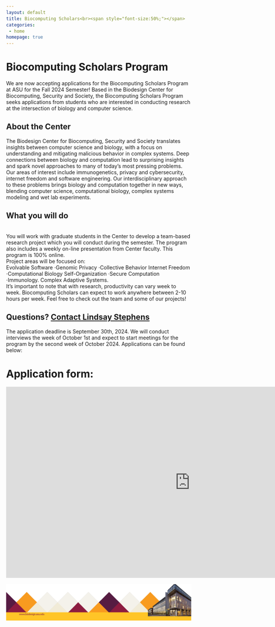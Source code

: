 ```yaml
---
layout: default
title: Biocomputing Scholars<br><span style="font-size:50%;"></span>
categories:
 - home
homepage: true
---
```


<style>
  img {
    max-width: 100%;
    height: auto;
  }
</style>
<!-- ![top](/assets/themes/lab/images/banner/lab-logo-1024-350.png) -->

# Biocomputing Scholars Program

We are now accepting applications for the Biocomputing Scholars Program at ASU for the Fall
2024 Semester! Based in the Biodesign Center for Biocomputing, Security and Society, the
Biocomputing Scholars Program seeks applications from students who are interested in
conducting research at the intersection of biology and computer science. 

## About the Center

The Biodesign Center for Biocomputing, Security and Society translates insights between
computer science and biology, with a focus on understanding and mitigating malicious behavior in
complex systems.
Deep connections between biology and computation lead to surprising insights and spark novel
approaches to many of today’s most pressing problems. Our areas of interest include immunogenetics, privacy and cybersecurity, internet freedom and software engineering.
Our interdisciplinary approach to these problems brings biology and computation together in new
ways, blending computer science, computational biology, complex systems modeling and wet lab
experiments.

## What you will do

<br>
You will work with graduate students in the Center to develop a team-based research project which you will conduct during the semester. 
The program also includes a weekly on-line presentation from Center faculty. This program is 100% online. 
<br>
Project areas will be focused on:
<br>
Evolvable Software ⋅Genomic Privacy ⋅Collective Behavior Internet Freedom ⋅Computational Biology Self-Organization ⋅Secure Computation ⋅Immunology. Complex Adaptive Systems. 
<br>
It’s important to note that with research, productivity can vary week to week. Biocomputing Scholars can expect to work anywhere between 2-10 hours per week.
Feel free to check out the team and some of our projects!

## Questions? [Contact Lindsay Stephens](mailto:Lindsay.Stephens@asu.edu)

The application deadline is September 30th, 2024. We will conduct interviews the week of October 1st and expect to start meetings for the program by the second week of October 2024. Applications can be found below:


# Application form: 



<div id="form-container">
  <iframe id="google-form" src="https://docs.google.com/forms/d/e/1FAIpQLSfdvxziuoytA_rTgGPLwcSFkNdUHeFKf0e02d3ioGYBD3t8-w/viewform" width="1000" height="520" frameborder="0" marginheight="0" marginwidth="0">Loading…</iframe>
  <p id="alternative-text" style="display: none;">[Application Link](https://docs.google.com/forms/d/e/1FAIpQLSfdvxziuoytA_rTgGPLwcSFkNdUHeFKf0e02d3ioGYBD3t8-w/viewform) or fill below</p>
</div>

<script>
  var form = document.getElementById('google-form');
  var alternativeText = document.getElementById('alternative-text');

  form.addEventListener('load', function () {
    // If the iframe loads successfully, hide the alternative text
    alternativeText.style.display = 'none';
  });

  form.addEventListener('error', function (event) {
    // Check if the error status is 403 (Forbidden)
    if (event.target.contentDocument && event.target.contentDocument.body.innerHTML.includes('status=403')) {
      // If the error is 403, hide the iframe and show the alternative text
      form.style.display = 'none';
      alternativeText.style.display = 'block';
    }
  });
</script>



![bottom](/assets/themes/lab/images/logo/lab-logo-favicon1.png)